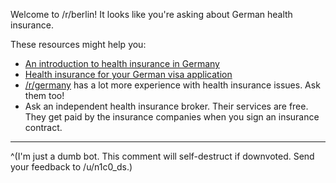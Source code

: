 Welcome to /r/berlin! It looks like you're asking about German health insurance.

These resources might help you:

* [An introduction to health insurance in Germany](https://allaboutberlin.com/guides/german-health-insurance)
* [Health insurance for your German visa application](https://allaboutberlin.com/guides/german-visa-health-insurance)
* [/r/germany](https://www.reddit.com/r/germany/) has a lot more experience with health insurance issues. Ask them too!
* Ask an independent health insurance broker. Their services are free. They get paid by the insurance companies when you sign an insurance contract.

----

^(I'm just a dumb bot. This comment will self-destruct if downvoted. Send your feedback to /u/n1c0_ds.)
